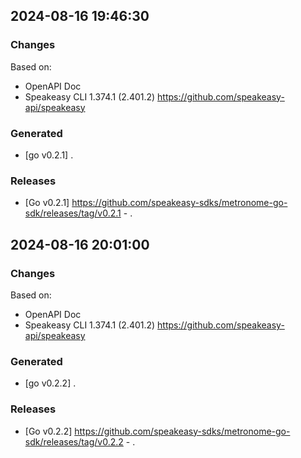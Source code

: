 

## 2024-08-16 19:46:30
### Changes
Based on:
- OpenAPI Doc  
- Speakeasy CLI 1.374.1 (2.401.2) https://github.com/speakeasy-api/speakeasy
### Generated
- [go v0.2.1] .
### Releases
- [Go v0.2.1] https://github.com/speakeasy-sdks/metronome-go-sdk/releases/tag/v0.2.1 - .

## 2024-08-16 20:01:00
### Changes
Based on:
- OpenAPI Doc  
- Speakeasy CLI 1.374.1 (2.401.2) https://github.com/speakeasy-api/speakeasy
### Generated
- [go v0.2.2] .
### Releases
- [Go v0.2.2] https://github.com/speakeasy-sdks/metronome-go-sdk/releases/tag/v0.2.2 - .